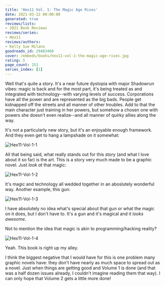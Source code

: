 ```yaml
---
title: 'Hex11 Vol. 1: The Magic Age Rises'
date: 2021-03-22 00:00:00
generated: true
reviews/lists:
- 2021 Book Reviews
reviews/series:
- Hex11
reviews/authors:
- Kelly Sue Milano
goodreads_id: 29483460
cover: /embeds/books/hex11-vol-1-the-magic-age-rises.jpg
rating: 5
page_count: 151
series_index: [1]
---
```

Well that's quite a story. It's a near future dystopia with major Shadowrun vibes: magic is back and for the most part, it's being treated as and integrated with technology--with varying levels of success. Corporations have all the power and are represented as the big bads. People get kidnapped off the streets and all manner of other troubles. Add to that the main character just training in her powers, but somehow a chosen one with powers she doesn't even realize--and all manner of quirky allies along the way.  

It's not a particularly new story, but it's an enjoyable enough framework. And they even get to hang a lampshade on it somewhat:  

<!--more-->

![Hex11-Vol-1-1](/embeds/books/attachments/hex11-vol-1-1.png)  

All that being said, what really stands out for this story (and what I love about it so far) is the art. This is a story very much made to be a graphic novel. Just _look at_ that magic:  

![Hex11-Vol-1-2](/embeds/books/attachments/hex11-vol-1-2.png)  

It's magic and technology all wedded together in an aboslutely wonderful way. Another example, this gun:  

![Hex11-Vol-1-3](/embeds/books/attachments/hex11-vol-1-3.png)  

I have absolutely no idea what's special about that gun or what the magic on it does, but I don't have to. It's a gun and it's magical and it _looks awesome_.  

Not to mention the idea that magic is akin to programming/hacking reality?  

![Hex11-Vol-1-4](/embeds/books/attachments/hex11-vol-1-4.png)  

Yeah. This book is right up my alley.  

I think the biggest negative that I would have for this is one problem many graphic novels have: they don't have nearly as much space to spread out as a novel. Just when things are getting good and Volume 1 is done (and that was a half dozen issues already, I couldn't imagine reading them that way). I can only hope that Volume 2 gets a little more done!